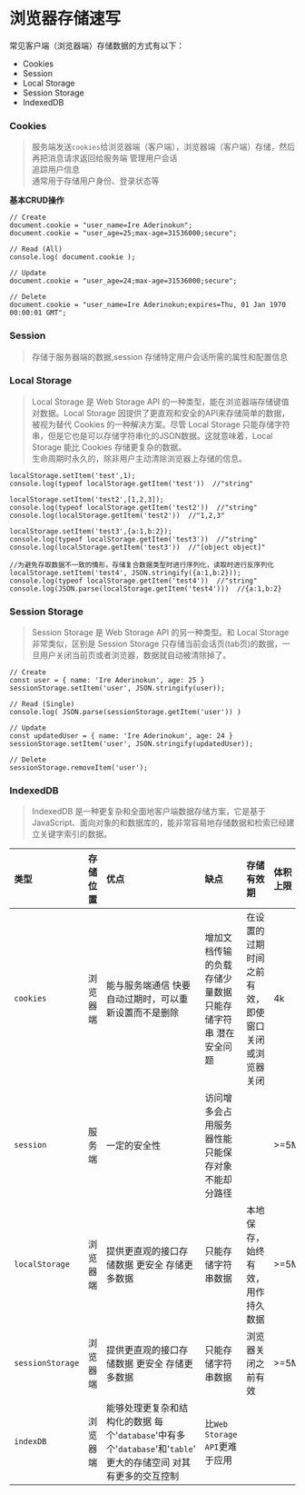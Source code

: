 # 浏览器存储速写

常见客户端（浏览器端）存储数据的方式有以下：

* Cookies
* Session
* Local Storage
* Session Storage
* IndexedDB

### Cookies

> 服务端发送`cookies`给浏览器端（客户端），浏览器端（客户端）存储，然后再把消息请求返回给服务端 管理用户会话  
> 追踪用户信息  
> 通常用于存储用户身份、登录状态等

**基本CRUD操作**

```text
// Create
document.cookie = "user_name=Ire Aderinokun";  
document.cookie = "user_age=25;max-age=31536000;secure";

// Read (All)
console.log( document.cookie );

// Update
document.cookie = "user_age=24;max-age=31536000;secure"; 

// Delete
document.cookie = "user_name=Ire Aderinokun;expires=Thu, 01 Jan 1970 00:00:01 GMT";  
```

### Session

> 存储于服务器端的数据,session 存储特定用户会话所需的属性和配置信息

### Local Storage

> Local Storage 是 Web Storage API 的一种类型，能在浏览器端存储键值对数据。Local Storage 因提供了更直观和安全的API来存储简单的数据，被视为替代 Cookies 的一种解决方案。尽管 Local Storage 只能存储字符串，但是它也是可以存储字符串化的JSON数据。这就意味着，Local Storage 能比 Cookies 存储更复杂的数据。  
> 生命周期时永久的，除非用户主动清除浏览器上存储的信息。

```text
localStorage.setItem('test',1);
console.log(typeof localStorage.getItem('test'))  //"string"

localStorage.setItem('test2',[1,2,3]);
console.log(typeof localStorage.getItem('test2'))  //"string"
console.log(localStorage.getItem('test2'))  //"1,2,3"

localStorage.setItem('test3',{a:1,b:2});
console.log(typeof localStorage.getItem('test3'))  //"string"
console.log(localStorage.getItem('test3'))  //"[object object]"

//为避免存取数据不一致的情形，存储复合数据类型时进行序列化，读取时进行反序列化
localStorage.setItem('test4', JSON.stringify({a:1,b:2}));
console.log(typeof localStorage.getItem('test4'))  //"string"
console.log(JSON.parse(localStorage.getItem('test4')))  //{a:1,b:2}
```

### Session Storage

> Session Storage 是 Web Storage API 的另一种类型。和 Local Storage 非常类似，区别是 Session Storage 只存储当前会话页\(tab页\)的数据，一旦用户关闭当前页或者浏览器，数据就自动被清除掉了。

```text
// Create
const user = { name: 'Ire Aderinokun', age: 25 }  
sessionStorage.setItem('user', JSON.stringify(user));

// Read (Single)
console.log( JSON.parse(sessionStorage.getItem('user')) ) 

// Update
const updatedUser = { name: 'Ire Aderinokun', age: 24 }  
sessionStorage.setItem('user', JSON.stringify(updatedUser));

// Delete
sessionStorage.removeItem('user');  
```

### IndexedDB

> IndexedDB 是一种更复杂和全面地客户端数据存储方案，它是基于 JavaScript、面向对象的和数据库的，能非常容易地存储数据和检索已经建立关键字索引的数据。

| 类型 | 存储位置 | 优点 | 缺点 | 存储有效期 | 体积上限 | 浏览器支持 |
| :--- | :--- | :--- | :--- | :--- | :--- | :--- |
| `cookies` | 浏览器端 | 能与服务端通信 快要自动过期时，可以重新设置而不是删除 | 增加文档传输的负载 存储少量数据 只能存储字符串 潜在安全问题 | 在设置的过期时间之前有效，即使窗口关闭或浏览器关闭 | 4k | 所有主流浏览器 |
| `session` | 服务端 | 一定的安全性  | 访问增多会占用服务器性能 只能保存对象 不能却分路径 |  | &gt;=5M |  |
| `localStorage` | 浏览器端 | 提供更直观的接口存储数据 更安全 存储更多数据 | 只能存储字符串数据 | 本地保存，始终有效，用作持久数据 | &gt;=5M | IE8+/Edge/Firefox 2+/Chrome/Safari 4+/Opera 11.5+\(caniuse\) |
| `sessionStorage` | 浏览器端 | 提供更直观的接口存储数据 更安全 存储更多数据 | 只能存储字符串数据 | 浏览器关闭之前有效 | &gt;=5M | IE8+/Edge/Firefox 2+/Chrome/Safari 4+/Opera 11.5+\(caniuse\) |
| `indexDB` | 浏览器端 | 能够处理更复杂和结构化的数据 每个'`database`'中有多个'`database`'和'`table`' 更大的存储空间 对其有更多的交互控制 | 比`Web Storage API`更难于应用 |  |  | IE10+/Edge12+/Firefox 4+/Chrome 11+/Safari 7.1+/Opera 15+\(caniuse\) |

